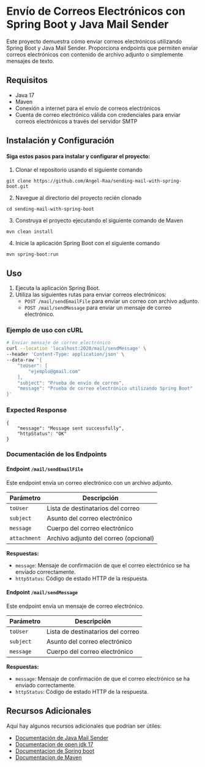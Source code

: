 # Envío de Correos Electrónicos con Spring Boot y Java Mail Sender

Este proyecto demuestra cómo enviar correos electrónicos utilizando Spring Boot y Java Mail Sender. Proporciona endpoints que permiten enviar correos electrónicos con contenido de archivo adjunto o simplemente mensajes de texto.

## Requisitos

- Java 17
- Maven 
- Conexión a internet para el envío de correos electrónicos
- Cuenta de correo electrónico válida con credenciales para enviar correos electrónicos a través del servidor SMTP

## Instalación y Configuración

#### Siga estos pasos para instalar y configurar el proyecto:

1. Clonar el repositorio usando el siguiente comando
```
git clone https://github.com/Angel-Raa/sending-mail-with-spring-boot.git
```
2. Navegue al directorio del proyecto recién clonado
```
cd sending-mail-with-spring-boot
```
3. Construya el proyecto ejecutando el siguiente comando de Maven
```
mvn clean install
```
4. Inicie la aplicación Spring Boot con el siguiente comando
```
mvn spring-boot:run
```   
## Uso

1. Ejecuta la aplicación Spring Boot.
2. Utiliza las siguientes rutas para enviar correos electrónicos:
   - `POST /mail/sendEmailFile` para enviar un correo con archivo adjunto.
   - `POST /mail/sendMessage` para enviar un mensaje de correo electrónico.

### Ejemplo de uso con cURL

```bash
# Enviar mensaje de correo electrónico
curl --location 'localhost:2020/mail/sendMessage' \
--header 'Content-Type: application/json' \
--data-raw '{
    "toUser": [
        "ejemplo@gmail.com"
    ],
    "subject": "Prueba de envío de correo",
    "message": "Prueba de correo electrónico utilizando Spring Boot"
}'
```
### Expected Response
```
{
    "message": "Message sent successfully",
    "httpStatus": "OK"
}
```

### Documentación de los Endpoints

#### Endpoint `/mail/sendEmailFile`

Este endpoint envía un correo electrónico con un archivo adjunto.


| Parámetro    | Descripción                          |
|--------------|--------------------------------------|
| `toUser`     | Lista de destinatarios del correo    |
| `subject`    | Asunto del correo electrónico        |
| `message`    | Cuerpo del correo electrónico        |
| `attachment` | Archivo adjunto del correo (opcional)|

**Respuestas:**

- `message`: Mensaje de confirmación de que el correo electrónico se ha enviado correctamente.
- `httpStatus`: Código de estado HTTP de la respuesta.

#### Endpoint `/mail/sendMessage`

Este endpoint envía un mensaje de correo electrónico.

| Parámetro    | Descripción                          |
|--------------|--------------------------------------|
| `toUser`     | Lista de destinatarios del correo    |
| `subject`    | Asunto del correo electrónico        |
| `message`    | Cuerpo del correo electrónico        |

**Respuestas:**

- `message`: Mensaje de confirmación de que el correo electrónico se ha enviado correctamente.
- `httpStatus`: Código de estado HTTP de la respuesta.

## Recursos Adicionales

Aquí hay algunos recursos adicionales que podrían ser útiles:

- [Documentación de  Java Mail Sender](https://docs.spring.io/spring-framework/docs/current/javadoc-api/org/springframework/mail/javamail/JavaMailSender.html)
- [Documentacion de open jdk 17](https://docs.oracle.com/en/java/javase/17/docs/api/)
- [Documentacion de Spring boot](https://docs.spring.io/spring-boot/docs/current/reference/htmlsingle/)
- [Documentacion de Maven](https://maven.apache.org/guides/getting-started/)
